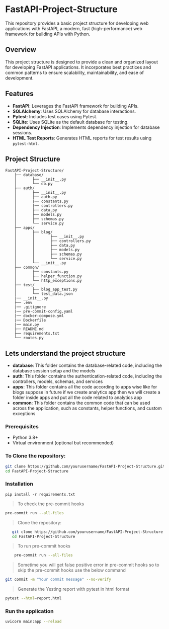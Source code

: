 # FastAPI-Project-Structure

This repository provides a basic project structure for developing web applications with FastAPI, a modern, fast (high-performance) web framework for building APIs with Python.

## Overview

This project structure is designed to provide a clean and organized layout for developing FastAPI applications. It incorporates best practices and common patterns to ensure scalability, maintainability, and ease of development.

## Features

- **FastAPI**: Leverages the FastAPI framework for building APIs.
- **SQLAlchemy**: Uses SQLAlchemy for database interactions.
- **Pytest**: Includes test cases using Pytest.
- **SQLite**: Uses SQLite as the default database for testing.
- **Dependency Injection**: Implements dependency injection for database sessions.
- **HTML Test Reports**: Generates HTML reports for test results using `pytest-html`.

## Project Structure
```plaintext
FastAPI-Project-Structure/
    ├── database/
    │       ├── __init__.py
    │       └── db.py
    ├── auth/
    │       ├── __init__.py
    │       ├── auth.py
    │       |── constants.py
    │       |── controllers.py
    │       ├── data.py
    │       ├── models.py
    │       ├── schemas.py
    │       └── service.py
    ├── apps/
    │       ├── blog/
    │       │       ├── __init__.py
    │       │       ├── controllers.py
    │       │       ├── data.py
    │       │       ├── models.py
    │       │       ├── schemas.py
    │       │       └── service.py
    │       └── __init__.py
    ├── common/
    │       ├── constants.py
    │       ├── helper_function.py
    │       └── http_exceptions.py
    ├── test/
    │       ├── blog_app_test.py
    │       └── test_data.json
    |── __init__.py
    ├── .env
    |── .gitignore
    |── pre-commit-config.yaml
    |── docker-compose.yml
    |── Dockerfile
    |── main.py
    ├── README.md
    ├── requirements.txt
    └── routes.py
```

## Lets understand the project structure
- **database**: This folder contains the database-related code, including the database session setup and the models
- **auth**: This folder contains the authentication-related code, including the controllers, models, schemas, and services
- **apps**: This folder contains all the code according to apps wise like for blogs suppose in future if we create analytics app then we will create a folder inside apps and put all the code related to analytics app
- **common**: This folder contains the common code that can be used across the application, such as constants, helper functions, and custom exceptions



### Prerequisites

- Python 3.8+
- Virtual environment (optional but recommended)

### To Clone the repository:
```sh
git clone https://github.com/yourusername/FastAPI-Project-Structure.git
cd FastAPI-Project-Structure
```

### Installation
```
pip install -r requirements.txt
```

> To check the pre-commit hooks
```sh
pre-commit run --all-files
```
> Clone the repository:
```bash
   git clone https://github.com/yourusername/FastAPI-Project-Structure.git
   cd FastAPI-Project-Structure
```

> To run pre-commit hooks
```bash
    pre-commit run --all-files
```

> Sometime you will get false positive error in pre-commit hooks so to skip the pre-commit hooks use the below command
```bash
git commit -m "Your commit message" --no-verify
```

> Generate the Yesting report with pytest in html format
```bash
pytest --html=report.html
```
### Run the application
```bash
uvicorn main:app --reload
```
